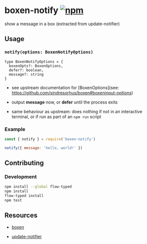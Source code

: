 # boxen-notify [![npm](https://img.shields.io/npm/v/boxen-notify.js.svg?maxAge=2592000)](https://www.npmjs.com/package/boxen-notify.js)

show a message in a box (extracted from update-notifier)


## Usage


### `notify(options: BoxenNotifyOptions)`

```flowtype
type BoxenNotifyOptions = {
  boxenOpts?: BoxenOptions,
  defer?: boolean,
  message?: string
}
```

-   see upstream documentation for [BoxenOptions](see: https://github.com/sindresorhus/boxen#boxeninput-options)

-   output **message** now, or **defer** until the process exits

-   same behaviour as upstream: does nothing if not in an interactive terminal, or if run as part of an `npm run` script


### Example

```js
const { notify } = require('boxen-notify')

notify({ message: 'hello, world!' })
```


## Contributing


### Development

```sh
npm install --global flow-typed
npm install
flow-typed install
npm test
```


## Resources

-   [boxen](https://github.com/sindresorhus/boxen)

-   [update-notifier](https://github.com/yeoman/update-notifier)

